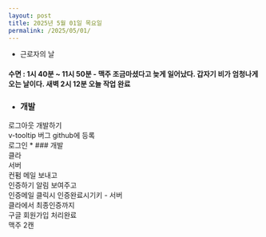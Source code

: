```yaml
---
layout: post
title: 2025년 5월 01일 목요일
permalink: /2025/05/01/
---
```

- 근로자의 날<br/>
#### 수면 : 1시 40분 ~ 11시 50분 - 맥주 조금마셨다고 늦게 일어났다. 갑자기 비가 엄청나게 오는 날이다. 새벽 2시 12분 오늘 작업 완료<br/>
* ### 개발<br/>
로그아웃 개발하기<br/>
v-tooltip 버그 github에 등록<br/>
로그인 * ### 개발<br/>
클라<br/>
서버<br/>
컨펌 메일 보내고<br/>
인증하기 알림 보여주고<br/>
인증메일 클릭시 인증완료시기키 - 서버<br/>
클라에서 최종인증까지<br/>
구글 회원가입 처리완료<br/>
맥주 2캔